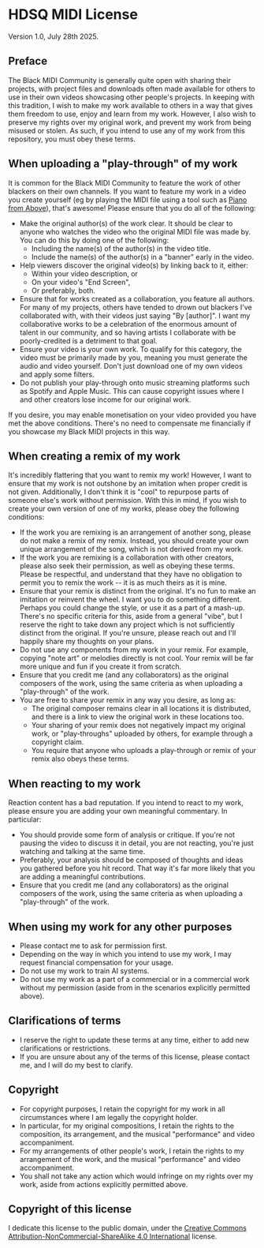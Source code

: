 # HDSQ MIDI License

Version 1.0, July 28th 2025.

## Preface

The Black MIDI Community is generally quite open with sharing their projects,
with project files and downloads often made available for others to use in
their own videos showcasing other people's projects. In keeping with this
tradition, I wish to make my work available to others in a way that gives them
freedom to use, enjoy and learn from my work. However, I also wish to preserve
my rights over my original work, and prevent my work from being misused or
stolen. As such, if you intend to use any of my work from this repository, you
must obey these terms.

## When uploading a "play-through" of my work

It is common for the Black MIDI Community to feature the work of other blackers
on their own channels. If you want to feature my work in a video you create
yourself (eg by playing the MIDI file using a tool such as
[Piano from Above](https://github.com/brian-pantano/PianoFromAbove)), that's
awesome! Please ensure that you do all of the following:

* Make the original author(s) of the work clear. It should be clear to anyone
  who watches the video who the original MIDI file was made by. You can do this
  by doing one of the following:
    * Including the name(s) of the author(s) in the video title.
    * Include the name(s) of the author(s) in a "banner" early in the video.
* Help viewers discover the original video(s) by linking back to it, either:
    * Within your video description, or
    * On your video's "End Screen",
    * Or preferably, both.
* Ensure that for works created as a collaboration, you feature all authors.
  For many of my projects, others have tended to drown out blackers I've
  collaborated with, with their videos just saying "By [author]". I want my
  collaborative works to be a celebration of the enormous amount of talent in
  our community, and so having artists I collaborate with be poorly-credited is
  a detriment to that goal.
* Ensure your video is your own work. To qualify for this category, the video
  must be primarily made by you, meaning you must generate the audio and video
  yourself. Don't just download one of my own videos and apply some filters.
* Do not publish your play-through onto music streaming platforms such as
  Spotify and Apple Music. This can cause copyright issues where I and other
  creators lose income for our original work.

If you desire, you may enable monetisation on your video provided you have met
the above conditions. There's no need to compensate me financially if you
showcase my Black MIDI projects in this way.

## When creating a remix of my work

It's incredibly flattering that you want to remix my work! However, I want to
ensure that my work is not outshone by an imitation when proper credit is not
given. Additionally, I don't think it is "cool" to repurpose parts of someone
else's work without permission. With this in mind, if you wish to create your
own version of one of my works, please obey the following conditions:

* If the work you are remixing is an arrangement of another song, please do not
  make a remix of my remix. Instead, you should create your own unique
  arrangement of the song, which is not derived from my work.
* If the work you are remixing is a collaboration with other creators, please
  also seek their permission, as well as obeying these terms. Please be
  respectful, and understand that they have no obligation to permit you to
  remix the work -- it is as much theirs as it is mine.
* Ensure that your remix is distinct from the original. It's no fun to make an
  imitation or reinvent the wheel. I want you to do something different.
  Perhaps you could change the style, or use it as a part of a mash-up. There's
  no specific criteria for this, aside from a general "vibe", but I reserve the
  right to take down any project which is not sufficiently distinct from the
  original. If you're unsure, please reach out and I'll happily share my
  thoughts on your plans.
* Do not use any components from my work in your remix. For example, copying
  "note art" or melodies directly is not cool. Your remix will be far more
  unique and fun if you create it from scratch.
* Ensure that you credit me (and any collaborators) as the original composers
  of the work, using the same criteria as when uploading a "play-through" of
  the work.
* You are free to share your remix in any way you desire, as long as:
    * The original composer remains clear in all locations it is distributed,
      and there is a link to view the original work in these locations too.
    * Your sharing of your remix does not negatively impact my original work,
      or "play-throughs" uploaded by others, for example through a copyright
      claim.
    * You require that anyone who uploads a play-through or remix of your remix
      also obeys these terms.

## When reacting to my work

Reaction content has a bad reputation. If you intend to react to my work,
please ensure you are adding your own meaningful commentary. In particular:

* You should provide some form of analysis or critique. If you're not pausing
  the video to discuss it in detail, you are not reacting, you're just watching
  and talking at the same time.
* Preferably, your analysis should be composed of thoughts and ideas you
  gathered before you hit record. That way it's far more likely that you are
  adding a meaningful contributions.
* Ensure that you credit me (and any collaborators) as the original composers
  of the work, using the same criteria as when uploading a "play-through" of
  the work.

## When using my work for any other purposes

* Please contact me to ask for permission first.
* Depending on the way in which you intend to use my work, I may request
  financial compensation for your usage.
* Do not use my work to train AI systems.
* Do not use my work as a part of a commercial or in a commercial work without
  my permission (aside from in the scenarios explicitly permitted above).

## Clarifications of terms

* I reserve the right to update these terms at any time, either to add new
  clarifications or restrictions.
* If you are unsure about any of the terms of this license, please contact me,
  and I will do my best to clarify.

## Copyright

* For copyright purposes, I retain the copyright for my work in all
  circumstances where I am legally the copyright holder.
* In particular, for my original compositions, I retain the rights to the
  composition, its arrangement, and the musical "performance" and video
  accompaniment.
* For my arrangements of other people's work, I retain the rights to my
  arrangement of the work, and the musical "performance" and video
  accompaniment.
* You shall not take any action which would infringe on my rights over my work,
  aside from actions explicitly permitted above.

## Copyright of this license

I dedicate this license to the public domain, under the
[Creative Commons Attribution-NonCommercial-ShareAlike 4.0 International](https://creativecommons.org/licenses/by-nc-sa/4.0/) license.
